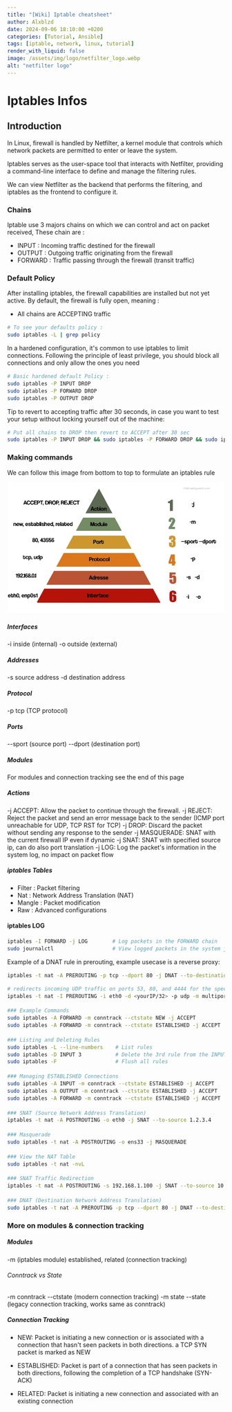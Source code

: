 ```yaml
---
title: "[Wiki] Iptable cheatsheet"
author: Alxblzd
date: 2024-09-06 18:10:00 +0200
categories: [Tutorial, Ansible]
tags: [iptable, network, linux, tutorial]
render_with_liquid: false
image: /assets/img/logo/netfilter_logo.webp
alt: "netfilter logo"
---
```


# Iptables Infos

## Introduction

In Linux, firewall is handled by Netfilter, a kernel module that controls which network packets are permitted to enter or leave the system.

Iptables serves as the user-space tool that interacts with Netfilter, providing a command-line interface to define and manage the filtering rules. 

We can view Netfilter as the backend that performs the filtering, and iptables as the frontend to configure it.

###  Chains

Iptable use 3 majors chains on which we can control and act on packet received,
These chain are : 
- INPUT   : Incoming traffic destined for the firewall
- OUTPUT  : Outgoing traffic originating from the firewall
- FORWARD : Traffic passing through the firewall (transit traffic)

### Default Policy
After installing iptables, the firewall capabilities are installed but not yet active. By default, the firewall is fully open, meaning :
- All chains are ACCEPTING traffic

```bash
# To see your defaults policy :
sudo iptables -L | grep policy
```
In a hardened configuration, it's common to use iptables to limit connections. Following the principle of least privilege, you should block all connections and only allow the ones you need

```bash
# Basic hardened default Policy :
sudo iptables -P INPUT DROP
sudo iptables -P FORWARD DROP
sudo iptables -P OUTPUT DROP
```

Tip to revert to accepting traffic after 30 seconds, in case you want to test your setup without locking yourself out of the machine:
```bash
# Put all chains to DROP then revert to ACCEPT after 30 sec
sudo iptables -P INPUT DROP && sudo iptables -P FORWARD DROP && sudo iptables -P OUTPUT DROP && sleep 30 && sudo iptables -P INPUT ACCEPT && sudo iptables -P FORWARD ACCEPT && sudo iptables -P OUTPUT ACCEPT
```


### Making commands

We can follow this image from bottom to top to formulate an iptables rule

![iptables](assets/img/Iptable_schem.webp)


##### Interfaces
-i inside (internal)
-o outside (external)

##### Addresses
-s source address
-d destination address

##### Protocol
-p tcp (TCP protocol)

##### Ports
--sport (source port)
--dport (destination port)

##### Modules
For modules and connection tracking see the end of this page


##### Actions
-j ACCEPT: Allow the packet to continue through the firewall.
-j REJECT: Reject the packet and send an error message back to the sender (ICMP port unreachable for UDP, TCP RST for TCP)
-j DROP: Discard the packet without sending any response to the sender
-j MASQUERADE: SNAT with the current firewall IP even if dynamic 
-j SNAT: SNAT with specified source ip, can do also port translation 
-j LOG: Log the packet's information in the system log, no impact on packet flow




##### iptables Tables
- Filter  : Packet filtering
- Nat     : Network Address Translation (NAT)
- Mangle  : Packet modification
- Raw     : Advanced configurations

#### iptables LOG
```bash
iptables -I FORWARD -j LOG        # Log packets in the FORWARD chain
sudo journalctl                   # View logged packets in the system journal
```

Example of a DNAT rule in prerouting, example usecase is a reverse proxy:
```bash
iptables -t nat -A PREROUTING -p tcp --dport 80 -j DNAT --to-destination 192.168.1.100:8080
```

```bash
# redirects incoming UDP traffic on ports 53, 80, and 4444 for the specified IP to port 15351, useful for wireguard server to listen on multilples ports
iptables -t nat -I PREROUTING -i eth0 -d <yourIP/32> -p udp -m multiport --dports 53,80,4444 -j REDIRECT --to-ports 15351

### Example Commands
sudo iptables -A FORWARD -m conntrack --ctstate NEW -j ACCEPT          # Allow new connections
sudo iptables -A FORWARD -m conntrack --ctstate ESTABLISHED -j ACCEPT   # Allow responses to existing connections

### Listing and Deleting Rules
sudo iptables -L --line-numbers    # List rules
sudo iptables -D INPUT 3           # Delete the 3rd rule from the INPUT chain
sudo iptables -F                   # Flush all rules

### Managing ESTABLISHED Connections
sudo iptables -A INPUT -m conntrack --ctstate ESTABLISHED -j ACCEPT
sudo iptables -A OUTPUT -m conntrack --ctstate ESTABLISHED -j ACCEPT
sudo iptables -A FORWARD -m conntrack --ctstate ESTABLISHED -j ACCEPT

### SNAT (Source Network Address Translation)
iptables -t nat -A POSTROUTING -o eth0 -j SNAT --to-source 1.2.3.4

### Masquerade
sudo iptables -t nat -A POSTROUTING -o ens33 -j MASQUERADE

### View the NAT Table
sudo iptables -t nat -nvL

### SNAT Traffic Redirection
iptables -t nat -A POSTROUTING -s 192.168.1.100 -j SNAT --to-source 10.0.0.100

### DNAT (Destination Network Address Translation)
sudo iptables -t nat -A PREROUTING -p tcp --dport 80 -j DNAT --to-destination 192.168.1.100:8080
```


### More on modules & connection tracking

##### Modules
-m (iptables module)
established, related (connection tracking)
###### Conntrack vs State
-m conntrack --ctstate (modern connection tracking)
-m state --state (legacy connection tracking, works same as conntrack)

##### Connection Tracking
- NEW: Packet is initiating a new connection or is associated with a connection that hasn't seen packets in both directions. a TCP SYN packet is marked as NEW

- ESTABLISHED: Packet is part of a connection that has seen packets in both directions, following the completion of a TCP handshake (SYN-ACK)

- RELATED: Packet is initiating a new connection and associated with an existing connection
